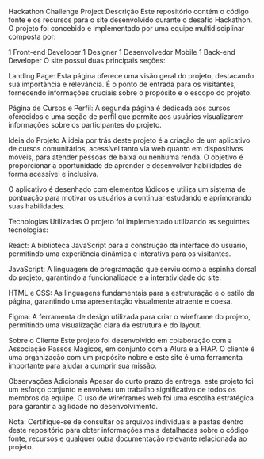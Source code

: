 Hackathon Challenge Project
Descrição
Este repositório contém o código fonte e os recursos para o site desenvolvido durante o desafio Hackathon. O projeto foi concebido e implementado por uma equipe multidisciplinar composta por:

1 Front-end Developer
1 Designer
1 Desenvolvedor Mobile
1 Back-end Developer
O site possui duas principais seções:

Landing Page: Esta página oferece uma visão geral do projeto, destacando sua importância e relevância. É o ponto de entrada para os visitantes, fornecendo informações cruciais sobre o propósito e o escopo do projeto.

Página de Cursos e Perfil: A segunda página é dedicada aos cursos oferecidos e uma seção de perfil que permite aos usuários visualizarem informações sobre os participantes do projeto.

Ideia do Projeto
A ideia por trás deste projeto é a criação de um aplicativo de cursos comunitários, acessível tanto via web quanto em dispositivos móveis, para atender pessoas de baixa ou nenhuma renda. O objetivo é proporcionar a oportunidade de aprender e desenvolver habilidades de forma acessível e inclusiva.

O aplicativo é desenhado com elementos lúdicos e utiliza um sistema de pontuação para motivar os usuários a continuar estudando e aprimorando suas habilidades.

Tecnologias Utilizadas
O projeto foi implementado utilizando as seguintes tecnologias:

React: A biblioteca JavaScript para a construção da interface do usuário, permitindo uma experiência dinâmica e interativa para os visitantes.

JavaScript: A linguagem de programação que serviu como a espinha dorsal do projeto, garantindo a funcionalidade e a interatividade do site.

HTML e CSS: As linguagens fundamentais para a estruturação e o estilo da página, garantindo uma apresentação visualmente atraente e coesa.

Figma: A ferramenta de design utilizada para criar o wireframe do projeto, permitindo uma visualização clara da estrutura e do layout.

Sobre o Cliente
Este projeto foi desenvolvido em colaboração com a Associação Passos Mágicos, em conjunto com a Alura e a FIAP. O cliente é uma organização com um propósito nobre e este site é uma ferramenta importante para ajudar a cumprir sua missão.

Observações Adicionais
Apesar do curto prazo de entrega, este projeto foi um esforço conjunto e envolveu um trabalho significativo de todos os membros da equipe. O uso de wireframes web foi uma escolha estratégica para garantir a agilidade no desenvolvimento.

Nota: Certifique-se de consultar os arquivos individuais e pastas dentro deste repositório para obter informações mais detalhadas sobre o código fonte, recursos e qualquer outra documentação relevante relacionada ao projeto.